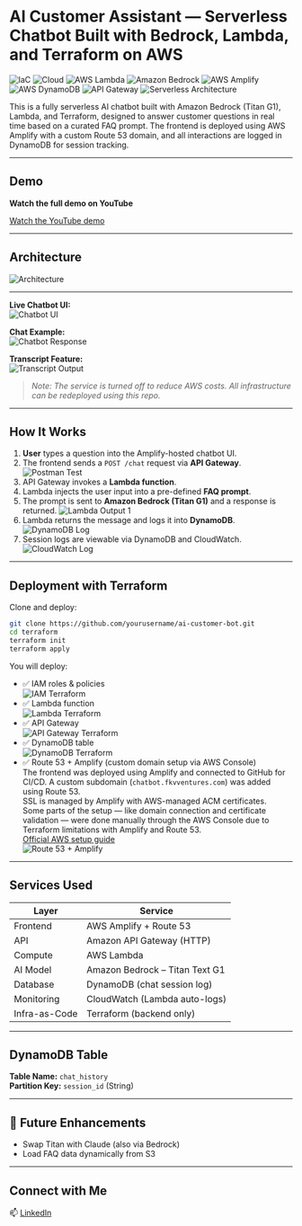 # AI Customer Assistant — Serverless Chatbot Built with Bedrock, Lambda, and Terraform on AWS


![IaC](https://img.shields.io/badge/IaC-Terraform-7B42BC?style=for-the-badge&logo=terraform)
![Cloud](https://img.shields.io/badge/Cloud-AWS-232F3E?style=for-the-badge&logo=amazonaws)
![AWS Lambda](https://img.shields.io/badge/AWS%20Lambda-Serverless-F58536?style=for-the-badge&logo=awslambda)
![Amazon Bedrock](https://img.shields.io/badge/Amazon%20Bedrock-Titan%20Text%20G1-1A6FFF?style=for-the-badge&logo=amazonaws)
![AWS Amplify](https://img.shields.io/badge/AWS%20Amplify-Frontend-FF9900?style=for-the-badge&logo=awsamplify)
![AWS DynamoDB](https://img.shields.io/badge/AWS%20DynamoDB-Session%20Log-4053D6?style=for-the-badge&logo=amazonaws)
![API Gateway](https://img.shields.io/badge/API%20Gateway-HTTP%20API-DD3464?style=for-the-badge&logo=amazonaws)
![Serverless Architecture](https://img.shields.io/badge/Architecture-Serverless-4B5563?style=for-the-badge)

This is a fully serverless AI chatbot built with Amazon Bedrock (Titan G1), Lambda, and Terraform, designed to answer customer questions in real time based on a curated FAQ prompt. The frontend is deployed using AWS Amplify with a custom Route 53 domain, and all interactions are logged in DynamoDB for session tracking.

---

## Demo

**Watch the full demo on YouTube**  


[Watch the YouTube demo](https://www.youtube.com/watch?v=VCxfDRWnaK0)

---

## Architecture

![Architecture](./screenshots/ai-customer-bot.png)

---

**Live Chatbot UI:**  
![Chatbot UI](./screenshots/Webpage.png)

**Chat Example:**  
![Chatbot Response](./screenshots/Webpage-prompt.png)

**Transcript Feature:**  
![Transcript Output](./screenshots/Download-Transcripts.png)
> *Note: The service is turned off to reduce AWS costs. All infrastructure can be redeployed using this repo.*


---
## How It Works

1. **User** types a question into the Amplify-hosted chatbot UI.
2. The frontend sends a `POST /chat` request via **API Gateway**.
   ![Postman Test](./screenshots/postman.png)
3. API Gateway invokes a **Lambda function**.
4. Lambda injects the user input into a pre-defined **FAQ prompt**.
5. The prompt is sent to **Amazon Bedrock (Titan G1)** and a response is returned.
   ![Lambda Output 1](./screenshots/7-lambda-test-success.png)
6. Lambda returns the message and logs it into **DynamoDB**.
   ![DynamoDB Log](./screenshots/9-dynamodb-chat-history.png)  
7. Session logs are viewable via DynamoDB and CloudWatch.
   ![CloudWatch Log](./screenshots/9-Cloudwatch-logs.png)

---

## Deployment with Terraform

Clone and deploy:

```bash
git clone https://github.com/yourusername/ai-customer-bot.git
cd terraform
terraform init
terraform apply
```

You will deploy:
- ✅ IAM roles & policies  
  ![IAM Terraform](./screenshots/3-terraform-iam.png)
- ✅ Lambda function  
  ![Lambda Terraform](./screenshots/4-terraform-lambda.png)
- ✅ API Gateway  
  ![API Gateway Terraform](./screenshots/13-terraform-api-gateway.png)
- ✅ DynamoDB table  
  ![DynamoDB Terraform](./screenshots/8-terraform-dynamodb.png)
- ✅ Route 53 + Amplify (custom domain setup via AWS Console)  
  The frontend was deployed using Amplify and connected to GitHub for CI/CD. A custom subdomain (`chatbot.fkvventures.com`) was added using Route 53.  
  SSL is managed by Amplify with AWS-managed ACM certificates.  
  Some parts of the setup — like domain connection and certificate validation — were done manually through the AWS Console due to Terraform limitations with Amplify and Route 53.  
  [Official AWS setup guide](https://docs.aws.amazon.com/amplify/latest/userguide/custom-domains.html)  
  ![Route 53 + Amplify](./screenshots/amplify-route53.png)


---

## Services Used

| Layer       | Service                         |
|-------------|----------------------------------|
| Frontend    | AWS Amplify + Route 53           |
| API         | Amazon API Gateway (HTTP)        |
| Compute     | AWS Lambda                       |
| AI Model    | Amazon Bedrock – Titan Text G1   |
| Database    | DynamoDB (chat session log)      |
| Monitoring  | CloudWatch (Lambda auto-logs)    |
| Infra-as-Code | Terraform (backend only)       |

---

## DynamoDB Table

**Table Name:** `chat_history`  
**Partition Key:** `session_id` (String)

---

## 🔧 Future Enhancements

- Swap Titan with Claude (also via Bedrock)
- Load FAQ data dynamically from S3

---

## Connect with Me

📫 [LinkedIn](https://www.linkedin.com/in/franc-kevin-v-07108b111/)